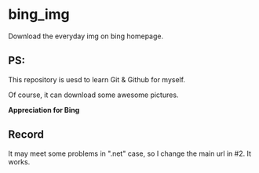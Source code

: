 # bing_img
Download the everyday img on bing homepage.

## PS:
This repository is uesd to learn Git & Github for myself.

Of course, it can download some awesome pictures.

**Appreciation for Bing**

## Record
It may meet some problems in ".net" case, so I change the main url in \#2. It works.